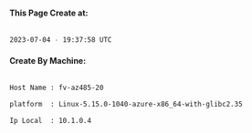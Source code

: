 
   
#### This Page Create at:

```bash

2023-07-04 - 19:37:58 UTC

```

#### Create By Machine:

```bash

Host Name : fv-az485-20

platform  : Linux-5.15.0-1040-azure-x86_64-with-glibc2.35

Ip Local  : 10.1.0.4

```

